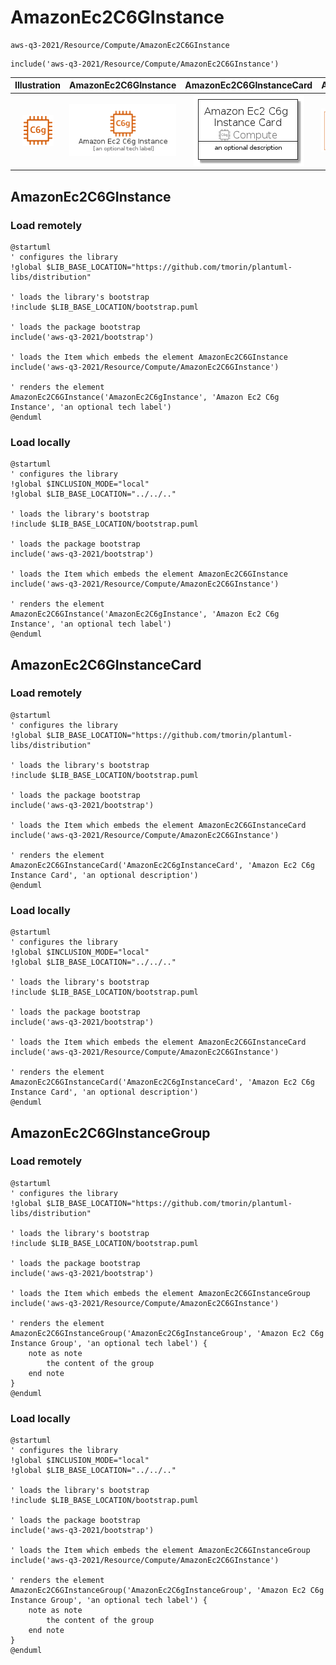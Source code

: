 # AmazonEc2C6GInstance


```text
aws-q3-2021/Resource/Compute/AmazonEc2C6GInstance
```

```text
include('aws-q3-2021/Resource/Compute/AmazonEc2C6GInstance')
```



| Illustration | AmazonEc2C6GInstance | AmazonEc2C6GInstanceCard | AmazonEc2C6GInstanceGroup |
| :---: | :---: | :---: | :---: |
| ![illustration for Illustration](../../../aws-q3-2021/Resource/Compute/AmazonEc2C6GInstance.png) | ![illustration for AmazonEc2C6GInstance](../../../aws-q3-2021/Resource/Compute/AmazonEc2C6GInstance.Local.png) | ![illustration for AmazonEc2C6GInstanceCard](../../../aws-q3-2021/Resource/Compute/AmazonEc2C6GInstanceCard.Local.png) | ![illustration for AmazonEc2C6GInstanceGroup](../../../aws-q3-2021/Resource/Compute/AmazonEc2C6GInstanceGroup.Local.png) |




## AmazonEc2C6GInstance

### Load remotely
```plantuml
@startuml
' configures the library
!global $LIB_BASE_LOCATION="https://github.com/tmorin/plantuml-libs/distribution"

' loads the library's bootstrap
!include $LIB_BASE_LOCATION/bootstrap.puml

' loads the package bootstrap
include('aws-q3-2021/bootstrap')

' loads the Item which embeds the element AmazonEc2C6GInstance
include('aws-q3-2021/Resource/Compute/AmazonEc2C6GInstance')

' renders the element
AmazonEc2C6GInstance('AmazonEc2C6gInstance', 'Amazon Ec2 C6g Instance', 'an optional tech label')
@enduml
```

### Load locally
```plantuml
@startuml
' configures the library
!global $INCLUSION_MODE="local"
!global $LIB_BASE_LOCATION="../../.."

' loads the library's bootstrap
!include $LIB_BASE_LOCATION/bootstrap.puml

' loads the package bootstrap
include('aws-q3-2021/bootstrap')

' loads the Item which embeds the element AmazonEc2C6GInstance
include('aws-q3-2021/Resource/Compute/AmazonEc2C6GInstance')

' renders the element
AmazonEc2C6GInstance('AmazonEc2C6gInstance', 'Amazon Ec2 C6g Instance', 'an optional tech label')
@enduml
```

## AmazonEc2C6GInstanceCard

### Load remotely
```plantuml
@startuml
' configures the library
!global $LIB_BASE_LOCATION="https://github.com/tmorin/plantuml-libs/distribution"

' loads the library's bootstrap
!include $LIB_BASE_LOCATION/bootstrap.puml

' loads the package bootstrap
include('aws-q3-2021/bootstrap')

' loads the Item which embeds the element AmazonEc2C6GInstanceCard
include('aws-q3-2021/Resource/Compute/AmazonEc2C6GInstance')

' renders the element
AmazonEc2C6GInstanceCard('AmazonEc2C6gInstanceCard', 'Amazon Ec2 C6g Instance Card', 'an optional description')
@enduml
```

### Load locally
```plantuml
@startuml
' configures the library
!global $INCLUSION_MODE="local"
!global $LIB_BASE_LOCATION="../../.."

' loads the library's bootstrap
!include $LIB_BASE_LOCATION/bootstrap.puml

' loads the package bootstrap
include('aws-q3-2021/bootstrap')

' loads the Item which embeds the element AmazonEc2C6GInstanceCard
include('aws-q3-2021/Resource/Compute/AmazonEc2C6GInstance')

' renders the element
AmazonEc2C6GInstanceCard('AmazonEc2C6gInstanceCard', 'Amazon Ec2 C6g Instance Card', 'an optional description')
@enduml
```

## AmazonEc2C6GInstanceGroup

### Load remotely
```plantuml
@startuml
' configures the library
!global $LIB_BASE_LOCATION="https://github.com/tmorin/plantuml-libs/distribution"

' loads the library's bootstrap
!include $LIB_BASE_LOCATION/bootstrap.puml

' loads the package bootstrap
include('aws-q3-2021/bootstrap')

' loads the Item which embeds the element AmazonEc2C6GInstanceGroup
include('aws-q3-2021/Resource/Compute/AmazonEc2C6GInstance')

' renders the element
AmazonEc2C6GInstanceGroup('AmazonEc2C6gInstanceGroup', 'Amazon Ec2 C6g Instance Group', 'an optional tech label') {
    note as note
        the content of the group
    end note
}
@enduml
```

### Load locally
```plantuml
@startuml
' configures the library
!global $INCLUSION_MODE="local"
!global $LIB_BASE_LOCATION="../../.."

' loads the library's bootstrap
!include $LIB_BASE_LOCATION/bootstrap.puml

' loads the package bootstrap
include('aws-q3-2021/bootstrap')

' loads the Item which embeds the element AmazonEc2C6GInstanceGroup
include('aws-q3-2021/Resource/Compute/AmazonEc2C6GInstance')

' renders the element
AmazonEc2C6GInstanceGroup('AmazonEc2C6gInstanceGroup', 'Amazon Ec2 C6g Instance Group', 'an optional tech label') {
    note as note
        the content of the group
    end note
}
@enduml
```

